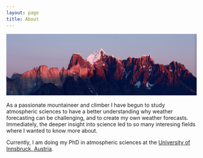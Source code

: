 ```yaml
---
layout: page
title: About
---
```


![](../images/about.png "Paine Grande in Patagonia seen from Campo Hielo Sur")

As a passionate mountaineer and climber I have begun to study atmospheric sciences to have a better understanding why weather forecasting can be challenging, and to create my own weather forecasts. Immediately, the deeper insight into science led to so many interesing fields where I wanted to know more about. 

Currently, I am doing my PhD in atmospheric sciences at the [University of Innsbruck, Austria][acinn].


[acinn]: http://acinn.uibk.ac.at
